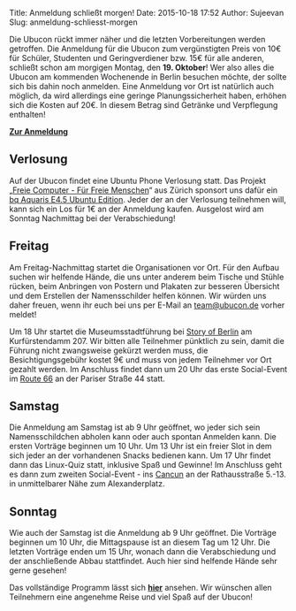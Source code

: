 Title: Anmeldung schließt morgen!
Date: 2015-10-18 17:52
Author: Sujeevan
Slug: anmeldung-schliesst-morgen

Die Ubucon rückt immer näher und die letzten Vorbereitungen werden
getroffen. Die Anmeldung für die Ubucon zum vergünstigten Preis von 10€
für Schüler, Studenten und Geringverdiener bzw. 15€ für alle anderen,
schließt schon am morgigen Montag, den **19. Oktober**! Wer also alles
die Ubucon am kommenden Wochenende in Berlin besuchen möchte, der sollte
sich bis dahin noch anmelden. Eine Anmeldung vor Ort ist natürlich auch
möglich, da wird allerdings eine geringe Planungssicherheit haben,
erhöhen sich die Kosten auf 20€. In diesem Betrag sind Getränke und
Verpflegung enthalten!


**[Zur Anmeldung](/2015/anmeldung)**


Verlosung
---------


Auf der Ubucon findet eine Ubuntu Phone Verlosung statt. Das Projekt
„[Freie Computer - Für Freie Menschen](http://freie.computer/)“ aus
Zürich sponsort uns dafür ein [bq Aquaris E4.5 Ubuntu
Edition](http://bq.com/de/aquaris-e4-5-ubuntu-edition). Jeder der an der
Verlosung teilnehmen will, kann sich ein Los für 1€ an der Anmeldung
kaufen. Ausgelost wird am Sonntag Nachmittag bei der Verabschiedung!


Freitag
-------


Am Freitag-Nachmittag startet die Organisationen vor Ort. Für den Aufbau
suchen wir helfende Hände, die uns unter anderem beim Tische und Stühle
rücken, beim Anbringen von Postern und Plakaten zur besseren Übersicht
und dem Erstellen der Namensschilder helfen können. Wir würden uns daher
freuen, wenn ihr euch bei uns per E-Mail an <team@ubucon.de> vorher
meldet!


Um 18 Uhr startet die Museumsstadtführung bei [Story of
Berlin](http://www.story-of-berlin.de/) am Kurfürstendamm 207. Wir
bitten alle Teilnehmer pünktlich zu sein, damit die Führung nicht
zwangsweise gekürzt werden muss, die Besichtigungsgebühr kostet 9€ und
muss von jedem Teilnehmer vor Ort gezahlt werden. Im Anschluss findet
dann um 20 Uhr das erste Social-Event im [Route
66](http://www.route66diner.de/de/) an der Pariser Straße 44 statt.


Samstag
-------


Die Anmeldung am Samstag ist ab 9 Uhr geöffnet, wo jeder sich sein
Namensschildchen abholen kann oder auch spontan Anmelden kann. Die
ersten Vorträge beginnen um 10 Uhr. Um 13 Uhr ist ein freier Slot in dem
sich jeder an der vorhandenen Snacks bedienen kann. Um 17 Uhr findet
dann das Linux-Quiz statt, inklusive Spaß und Gewinne! Im Anschluss geht
es dann zum zweiten Social-Event - ins
[Cancun](http://www.cancun-restaurant.de/home.html) an der Rathausstraße
5.-13. in unmittelbarer Nähe zum Alexanderplatz.


Sonntag
-------


Wie auch der Samstag ist die Anmeldung ab 9 Uhr geöffnet. Die Vorträge
beginnen um 10 Uhr, die Mittagspause ist an diesem Tag um 12 Uhr. Die
letzten Vorträge enden um 15 Uhr, wonach dann die Verabschiedung und der
anschließende Abbau stattfindet. Auch hier sind helfende Hände sehr
gerne gesehen!


Das vollständige Programm lässt sich [**hier**](/2015/programm) ansehen.
Wir wünschen allen Teilnehmern eine angenehme Reise und viel Spaß auf
der Ubucon!



